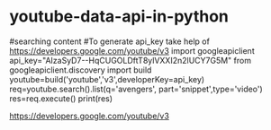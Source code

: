 # youtube-data-api-in-python
#searching content
#To generate api_key take help of https://developers.google.com/youtube/v3
import googleapiclient
api_key="AIzaSyD7--HqCUGOLDftT8ylVXXI2n2lUCY7G5M"
from googleapiclient.discovery import build
youtube=build('youtube','v3',developerKey=api_key)
req=youtube.search().list(q='avengers', part='snippet',type='video')
res=req.execute()
print(res)


https://developers.google.com/youtube/v3
